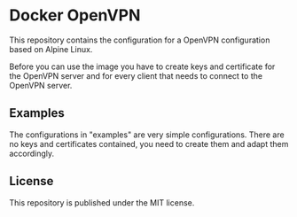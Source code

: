 # Docker OpenVPN

This repository contains the configuration for a OpenVPN configuration based on Alpine Linux.

Before you can use the image you have to create keys and certificate for the OpenVPN server and for every client that needs to connect to the OpenVPN server.

## Examples

The configurations in "examples" are very simple configurations. There are no keys and certificates contained, you need to create them and adapt them accordingly.

## License

This repository is published under the MIT license.
